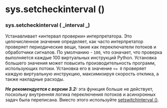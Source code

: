 # sys.setcheckinterval ()

### sys.setcheckinterval ( _interval _)

Устанавливает «интервал проверки» интерпретатора. Это целочисленное значение определяет, как часто интерпретатор проверяет периодические вещи, такие как переключатели потоков и обработчики сигналов. По умолчанию - `100`, что означает, что проверка выполняется каждые 100 виртуальных инструкций Python. Установка большего значения может повысить производительность программ, использующих потоки. Установка его в значение `<= 0` проверяет каждую виртуальную инструкцию, максимизируя скорость отклика, а также накладные расходы.

_**Не рекомендуется с версии 3.2:**_ эта функция больше не действует, поскольку внутренняя логика переключения потоков и асинхронных задач была переписана. Вместо этого используйте [setswitchinterval ()](sys.setswitchinterval.md).
